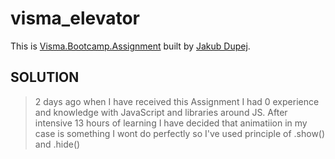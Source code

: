 # visma_elevator

This is [Visma.Bootcamp.Assignment](https://github.com/tomas-blanarik/Visma.Bootcamp.Assignment) built by [Jakub Dupej](https://jakubdupej.maweb.eu/).

## SOLUTION

 > 2 days ago when I have received this Assignment I had 0 experience and knowledge with JavaScript and libraries around JS. After intensive 13 hours of learning I have decided that animatiion
 > in my case is something I wont do perfectly so I've used principle of .show() and .hide()
